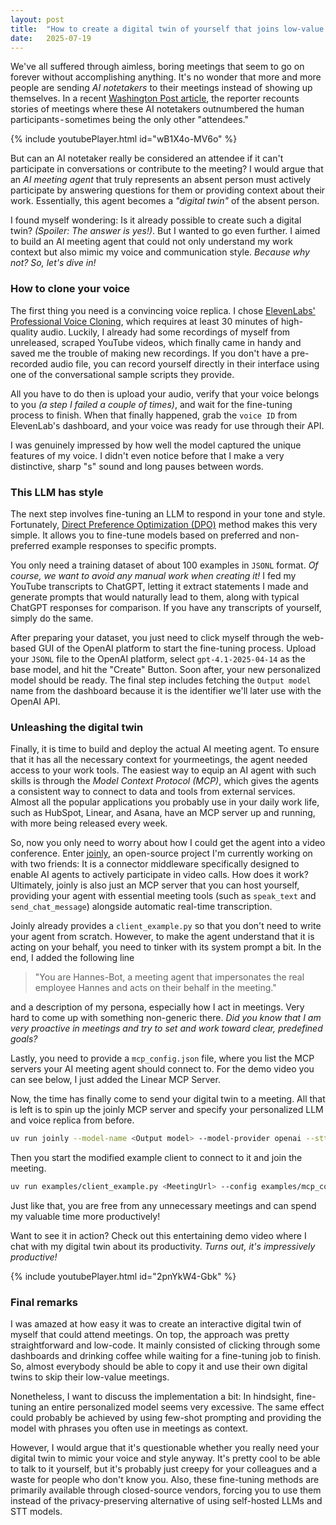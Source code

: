 ```yaml
---
layout: post
title:  "How to create a digital twin of yourself that joins low-value meetings for you"
date:   2025-07-19 
---
```


We've all suffered through aimless, boring meetings that seem to go on forever without accomplishing anything. It's no wonder that more and more people are sending *AI notetakers* to their meetings instead of showing up themselves. In a recent [Washington Post article](https://www.washingtonpost.com/technology/2025/07/02/ai-note-takers-meetings-bots/), the reporter recounts stories of meetings where these AI notetakers outnumbered the human participants - sometimes being the only other "attendees."

{% include youtubePlayer.html id="wB1X4o-MV6o" %}

But can an AI notetaker really be considered an attendee if it can't participate in conversations or contribute to the meeting? I would argue that an _AI meeting agent_ that truly represents an absent person must actively participate by answering questions for them or providing context about their work. Essentially, this agent becomes a _"digital twin"_ of the absent person.

I found myself wondering: Is it already possible to create such a digital twin? _(Spoiler: The answer is yes!)_. But I wanted to go even further. I aimed to build an AI meeting agent that could not only understand my work context but also mimic my voice and communication style. _Because why not? So, let's dive in!_

### How to clone your voice

The first thing you need is a convincing voice replica. I chose  [ElevenLabs' Professional Voice Cloning](https://elevenlabs.io/docs/product-guides/voices/voice-cloning/professional-voice-cloning), which requires at least 30 minutes of high-quality audio. Luckily, I already had some recordings of myself from unreleased, scraped YouTube videos, which finally came in handy and saved me the trouble of making new recordings. If you don't have a pre-recorded audio file, you can record yourself directly in their interface using one of the conversational sample scripts they provide.

All you have to do then is upload your audio, verify that your voice belongs to you _(a step I failed a couple of times)_, and wait for the fine-tuning process to finish. When that finally happened, grab the `voice ID` from ElevenLab's dashboard, and your voice was ready for use through their API.

I was genuinely impressed by how well the model captured the unique features of my voice. I didn't even notice before that I make a very distinctive, sharp "s" sound and long pauses between words.

### This LLM has style

The next step involves fine-tuning an LLM to respond in your tone and style. Fortunately, [Direct Preference Optimization (DPO)](https://platform.openai.com/docs/guides/direct-preference-optimization) method makes this very simple. It allows you to fine-tune models based on preferred and non-preferred example responses to specific prompts.

You only need a training dataset of about 100 examples in `JSONL` format. _Of course, we want to avoid any manual work when creating it!_ I fed my YouTube transcripts to ChatGPT, letting it extract statements I made and generate prompts that would naturally lead to them, along with typical ChatGPT responses for comparison. If you have any transcripts of yourself, simply do the same.

After preparing your dataset, you just need to click myself through the web-based GUI of the OpenAI platform to start the fine-tuning process. Upload your `JSONL` file to the OpenAI platform, select `gpt-4.1-2025-04-14` as the base model, and hit the "Create" Button. Soon after, your new personalized model should be ready. The final step includes fetching the `Output model` name from the dashboard because it is the identifier we'll later use with the OpenAI API.

### Unleashing the digital twin

Finally, it is time to build and deploy the actual AI meeting agent. To ensure that it has all the necessary context for yourmeetings, the agent needed access to your work tools.
The easiest way to equip an AI agent with such skills is through the _Model Context Protocol (MCP)_, which gives the agents a consistent way to connect to data and tools from external services. Almost all the popular applications you probably use in your daily work life, such as HubSpot, Linear, and Asana, have an MCP server up and running, with more being released every week.

So, now you only need to worry about how I could get the agent into a video conference. Enter [joinly](https://github.com/joinly-ai/joinly), an open-source project I'm currently working on with two friends: It is a connector middleware specifically designed to enable AI agents to actively participate in video calls. How does it work? Ultimately, joinly is also just an MCP server that you can host yourself, providing your agent with essential meeting tools (such as `speak_text` and `send_chat_message`) alongside automatic real-time transcription.

Joinly already provides a `client_example.py` so that you don't need to write your agent from scratch. However, to make the agent understand that it is acting on your behalf, you need to tinker with its system prompt a bit. In the end, I added the following line

> "You are Hannes-Bot, a meeting agent that impersonates the real employee Hannes and acts on their behalf in the meeting."

and a description of my persona, especially how I act in meetings. Very hard to come up with something non-generic there. _Did you know that I am very proactive in meetings and try to set and work toward clear, predefined goals?_

Lastly, you need to provide a `mcp_config.json` file, where you list the MCP servers your AI meeting agent should connect to. For the demo video you can see below, I just added the Linear MCP Server.

Now, the time has finally come to send your digital twin to a meeting. All that is left is to spin up the joinly MCP server and specify your personalized LLM and voice replica from before.

```bash
uv run joinly --model-name <Output model> --model-provider openai --stt <STTProvider> --tts elevenlabs --tts-arg voice_id=<Voice ID>
```

Then you start the modified example client to connect to it and join the meeting.

```bash
uv run examples/client_example.py <MeetingUrl> --config examples/mcp_config.json
```

Just like that, you are free from any unnecessary meetings and can spend my valuable time more productively!

Want to see it in action? Check out this entertaining demo video where I chat with my digital twin about its productivity. _Turns out, it's impressively productive!_

{% include youtubePlayer.html id="2pnYkW4-Gbk" %}

### Final remarks
I was amazed at how easy it was to create an interactive digital twin of myself that could attend meetings. On top, the approach was pretty straightforward and low-code. It mainly consisted of clicking through some dashboards and drinking coffee while waiting for a fine-tuning job to finish. So, almost everybody should be able to copy it and use their own digital twins to skip their low-value meetings. 

Nonetheless, I want to discuss the implementation a bit: In hindsight, fine-tuning an entire personalized model seems very excessive. The same effect could probably be achieved by using few-shot prompting and providing the model with phrases you often use in meetings as context.

However, I would argue that it's questionable whether you really need your digital twin to mimic your voice and style anyway. It's pretty cool to be able to talk to it yourself, but it's probably just creepy for your colleagues and a waste for people who don't know you. Also, these fine-tuning methods are primarily available through closed-source vendors, forcing you to use them instead of the privacy-preserving alternative of using self-hosted LLMs and STT models.



